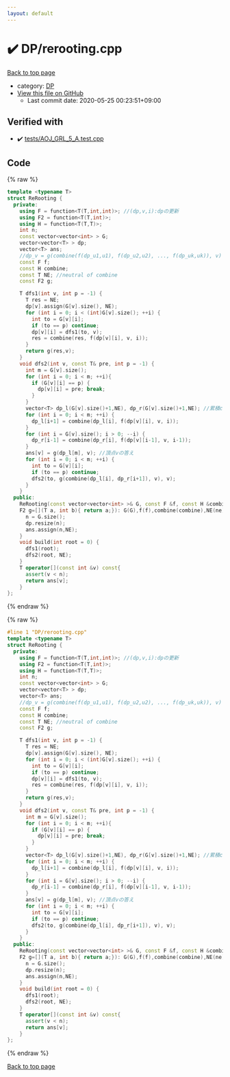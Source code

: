 ```yaml
---
layout: default
---
```


<!-- mathjax config similar to math.stackexchange -->
<script type="text/javascript" async
  src="https://cdnjs.cloudflare.com/ajax/libs/mathjax/2.7.5/MathJax.js?config=TeX-MML-AM_CHTML">
</script>
<script type="text/x-mathjax-config">
  MathJax.Hub.Config({
    TeX: { equationNumbers: { autoNumber: "AMS" }},
    tex2jax: {
      inlineMath: [ ['$','$'] ],
      processEscapes: true
    },
    "HTML-CSS": { matchFontHeight: false },
    displayAlign: "left",
    displayIndent: "2em"
  });
</script>

<script type="text/javascript" src="https://cdnjs.cloudflare.com/ajax/libs/jquery/3.4.1/jquery.min.js"></script>
<script src="https://cdn.jsdelivr.net/npm/jquery-balloon-js@1.1.2/jquery.balloon.min.js" integrity="sha256-ZEYs9VrgAeNuPvs15E39OsyOJaIkXEEt10fzxJ20+2I=" crossorigin="anonymous"></script>
<script type="text/javascript" src="../../assets/js/copy-button.js"></script>
<link rel="stylesheet" href="../../assets/css/copy-button.css" />


# :heavy_check_mark: DP/rerooting.cpp

<a href="../../index.html">Back to top page</a>

* category: <a href="../../index.html#e2fca8135c2fadca093abd79a6b1c0d2">DP</a>
* <a href="{{ site.github.repository_url }}/blob/master/DP/rerooting.cpp">View this file on GitHub</a>
    - Last commit date: 2020-05-25 00:23:51+09:00




## Verified with

* :heavy_check_mark: <a href="../../verify/tests/AOJ_GRL_5_A.test.cpp.html">tests/AOJ_GRL_5_A.test.cpp</a>


## Code

<a id="unbundled"></a>
{% raw %}
```cpp
template <typename T>
struct ReRooting {
  private:
    using F = function<T(T,int,int)>; //(dp,v,i):dpの更新
    using F2 = function<T(T,int)>;
    using H = function<T(T,T)>;
    int n;
    const vector<vector<int> > G;
    vector<vector<T> > dp;
    vector<T> ans;
    //dp_v = g(combine(f(dp_u1,u1), f(dp_u2,u2), ..., f(dp_uk,uk)), v)
    const F f;
    const H combine;
    const T NE; //neutral of combine
    const F2 g;

    T dfs1(int v, int p = -1) {
      T res = NE;
      dp[v].assign(G[v].size(), NE);
      for (int i = 0; i < (int)G[v].size(); ++i) {
        int to = G[v][i];
        if (to == p) continue;
        dp[v][i] = dfs1(to, v);
        res = combine(res, f(dp[v][i], v, i));
      }
      return g(res,v);
    }
    void dfs2(int v, const T& pre, int p = -1) {
      int m = G[v].size();
      for (int i = 0; i < m; ++i){
        if (G[v][i] == p) {
          dp[v][i] = pre; break;
        } 
      }
      vector<T> dp_l(G[v].size()+1,NE), dp_r(G[v].size()+1,NE); //累積combine
      for (int i = 0; i < m; ++i) {
        dp_l[i+1] = combine(dp_l[i], f(dp[v][i], v, i));
      }
      for (int i = G[v].size(); i > 0; --i) {
        dp_r[i-1] = combine(dp_r[i], f(dp[v][i-1], v, i-1));
      }
      ans[v] = g(dp_l[m], v); //頂点vの答え
      for (int i = 0; i < m; ++i) {
        int to = G[v][i];
        if (to == p) continue;
        dfs2(to, g(combine(dp_l[i], dp_r[i+1]), v), v);
      }
    }
  public:
    ReRooting(const vector<vector<int> >& G, const F &f, const H &combine, T ne, 
    F2 g=[](T a, int b){ return a;}): G(G),f(f),combine(combine),NE(ne),g(g) {
      n = G.size();
      dp.resize(n);
      ans.assign(n,NE);
    }
    void build(int root = 0) {
      dfs1(root);
      dfs2(root, NE);
    }
    T operator[](const int &v) const{
      assert(v < n);
      return ans[v];
    }
};
```
{% endraw %}

<a id="bundled"></a>
{% raw %}
```cpp
#line 1 "DP/rerooting.cpp"
template <typename T>
struct ReRooting {
  private:
    using F = function<T(T,int,int)>; //(dp,v,i):dpの更新
    using F2 = function<T(T,int)>;
    using H = function<T(T,T)>;
    int n;
    const vector<vector<int> > G;
    vector<vector<T> > dp;
    vector<T> ans;
    //dp_v = g(combine(f(dp_u1,u1), f(dp_u2,u2), ..., f(dp_uk,uk)), v)
    const F f;
    const H combine;
    const T NE; //neutral of combine
    const F2 g;

    T dfs1(int v, int p = -1) {
      T res = NE;
      dp[v].assign(G[v].size(), NE);
      for (int i = 0; i < (int)G[v].size(); ++i) {
        int to = G[v][i];
        if (to == p) continue;
        dp[v][i] = dfs1(to, v);
        res = combine(res, f(dp[v][i], v, i));
      }
      return g(res,v);
    }
    void dfs2(int v, const T& pre, int p = -1) {
      int m = G[v].size();
      for (int i = 0; i < m; ++i){
        if (G[v][i] == p) {
          dp[v][i] = pre; break;
        } 
      }
      vector<T> dp_l(G[v].size()+1,NE), dp_r(G[v].size()+1,NE); //累積combine
      for (int i = 0; i < m; ++i) {
        dp_l[i+1] = combine(dp_l[i], f(dp[v][i], v, i));
      }
      for (int i = G[v].size(); i > 0; --i) {
        dp_r[i-1] = combine(dp_r[i], f(dp[v][i-1], v, i-1));
      }
      ans[v] = g(dp_l[m], v); //頂点vの答え
      for (int i = 0; i < m; ++i) {
        int to = G[v][i];
        if (to == p) continue;
        dfs2(to, g(combine(dp_l[i], dp_r[i+1]), v), v);
      }
    }
  public:
    ReRooting(const vector<vector<int> >& G, const F &f, const H &combine, T ne, 
    F2 g=[](T a, int b){ return a;}): G(G),f(f),combine(combine),NE(ne),g(g) {
      n = G.size();
      dp.resize(n);
      ans.assign(n,NE);
    }
    void build(int root = 0) {
      dfs1(root);
      dfs2(root, NE);
    }
    T operator[](const int &v) const{
      assert(v < n);
      return ans[v];
    }
};

```
{% endraw %}

<a href="../../index.html">Back to top page</a>


